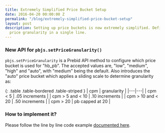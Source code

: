 ```yaml
---
title: Extremely Simplified Price Bucket Setup
date: 2016-04-20 00:00:00 Z
permalink: "/blog/extremely-simplified-price-bucket-setup"
layout: post
description: Setting up price buckets is now extremely simplified. Define header bidding
  price granularity in a single line.
---
```


### New API for `pbjs.setPriceGranularity()`
`pbjs.setPriceGranularity` is a Prebid API method to configure which price bucket is used for "hb_pb". The accepted values are, "low", "medium", "high" and "auto", with "medium" being the default. Also introduces the "auto" price bucket which applies a sliding scale to determine granularity as:

{: .table .table-bordered .table-striped }
| cpm | granularity |
|---|---|
| cpm < 5 | .05 increments |
| cpm > 5 and < 10 | .10 increments |
| cpm > 10 and < 20 | .50 increments | 
| cpm > 20 | pb capped at 20 |

### How to implement it?

Please follow the line by line code example [documented here](/dev-docs/examples/simplified-price-bucket-setup.html).